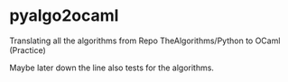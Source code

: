 # pyalgo2ocaml
Translating all the algorithms from Repo TheAlgorithms/Python to OCaml (Practice)

Maybe later down the line also tests for the algorithms.
